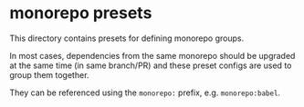 # monorepo presets

This directory contains presets for defining monorepo groups.

In most cases, dependencies from the same monorepo should be upgraded at the same time (in same branch/PR) and these preset configs are used to group them together.

They can be referenced using the `monorepo:` prefix, e.g. `monorepo:babel`.
